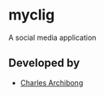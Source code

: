 # myclig

A social media application

## Developed by

- [Charles Archibong](https://linkedin.com/charles-archibong)

